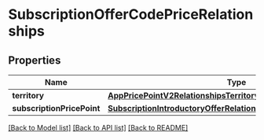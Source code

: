 # SubscriptionOfferCodePriceRelationships

## Properties
Name | Type | Description | Notes
------------ | ------------- | ------------- | -------------
**territory** | [**AppPricePointV2RelationshipsTerritory**](AppPricePointV2RelationshipsTerritory.md) |  | [optional] 
**subscriptionPricePoint** | [**SubscriptionIntroductoryOfferRelationshipsSubscriptionPricePoint**](SubscriptionIntroductoryOfferRelationshipsSubscriptionPricePoint.md) |  | [optional] 

[[Back to Model list]](../README.md#documentation-for-models) [[Back to API list]](../README.md#documentation-for-api-endpoints) [[Back to README]](../README.md)


